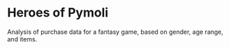 # Heroes of Pymoli

Analysis of purchase data for a fantasy game, based on gender, age range, and items.
